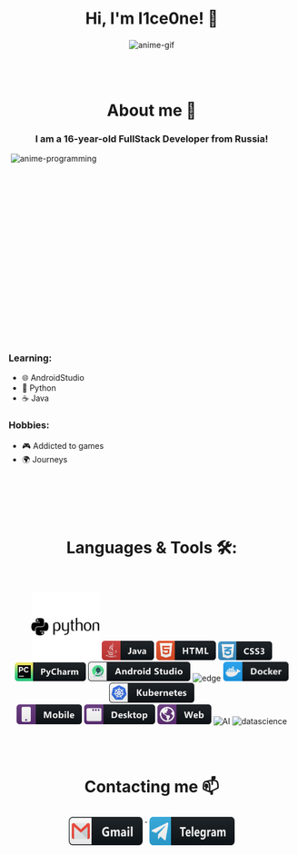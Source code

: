 <div align="center">
    <h1>Hi, I'm I1ce0ne! 👋</h1>
</div>

<div align="center">
<img height="400" width="700" alt="anime-gif" align="center" src="https://media.giphy.com/media/VUC9YdLSnKuJy/giphy.gif?cid=ecf05e47tsy244gp74vgujfxjmgfv8lfd5wa21ecgq7ld9yu&ep=v1_gifs_search&rid=giphy.gif&ct=g">
</div>

</br>
</br>
</br>

<div align="center">
    <h1>About me 💬</h1>
</div>

<div align="center">
    <h3>I am a 16-year-old FullStack Developer from Russia!</h3>
</div>

<img height="350" width="500" alt="anime-programming" align="right" src="https://media.giphy.com/media/UYzNgRSTf9X1e/giphy.gif?cid=ecf05e4797zbf8ldz8ectc9riop0r3r665y3nr9qh482dbd3&ep=v1_gifs_search&rid=giphy.gif&ct=g">

### Learning:
- 🌐 AndroidStudio
- 🐍 Python
- ☕️ Java
  
### Hobbies: 
- 🎮 Addicted to games
- 🌍 Journeys

</br>
</br>
</br>
</br>

<div align="center">
    <h1>Languages & Tools 🛠️:</h1>
</div>

</br>
<p align="center">
<img src="https://github.com/Xx-Ashutosh-xX/Xx-Ashutosh-xX/blob/master/assets/icons/python.png" alt="python" width="120" hight="50">
<img src="https://github.com/MikeCodesDotNET/ColoredBadges/blob/master/svg/dev/languages/java.svg" alt="pc" width="92.5" hight="50">
<img src="https://github.com/MikeCodesDotNET/ColoredBadges/blob/master/svg/dev/languages/html.svg" alt="html" width="105" hight="50">
<img src="https://github.com/MikeCodesDotNET/ColoredBadges/blob/master/svg/dev/languages/css3.svg" alt="html" width="95" hight="50">
</br>
<img src="https://github.com/MikeCodesDotNET/ColoredBadges/blob/master/svg/dev/tools/jetbrains_pycharm.svg" alt="pycharm" width="125" hight="50">
<img src="https://github.com/MikeCodesDotNET/ColoredBadges/blob/master/svg/dev/tools/android_studio_colour.svg" alt="pc" width="180" hight="50">
<img src="https://github.com/Xx-Ashutosh-xX/Xx-Ashutosh-xX/blob/master/assets/icons/edge.png" alt="edge" width="100" hight="50">
<img src="https://github.com/MikeCodesDotNET/ColoredBadges/blob/master/png/dev/tools/docker.png" alt="pc" width="115" hight="50">
<img src="https://github.com/MikeCodesDotNET/ColoredBadges/blob/master/png/dev/services/kubernetes%402x.png" alt="pc" width="150" hight="50">
</br>
<img src="https://github.com/MikeCodesDotNET/ColoredBadges/blob/master/png/dev/misc/mobile%402x.png" alt="pc" width="115" hight="50">
<img src="https://github.com/MikeCodesDotNET/ColoredBadges/blob/master/svg/dev/misc/desktop.svg" alt="desktop" width="125" hight="50">
<img src="https://github.com/MikeCodesDotNET/ColoredBadges/blob/master/png/dev/misc/web%402x.png" alt="pc" width="95" hight="50">
<img src="https://github.com/Xx-Ashutosh-xX/Xx-Ashutosh-xX/blob/master/assets/icons/ai.png" alt="AI" width="90" hight="50">
<img src="https://github.com/Xx-Ashutosh-xX/Xx-Ashutosh-xX/blob/master/assets/icons/datascience.png" alt="datascience" width="170" hight="50">
</p>

</br>
</br>

<div align="center">
    <h1>Contacting me 📫</h1>
</div>
<p align="center">
<a href="mailto:i1ce0nedev@gmail.com">
    <img src="https://github.com/MikeCodesDotNET/ColoredBadges/blob/master/svg/social/gmail.svg" alt="yandex" width="130" height="50" style="vertical-align:top; margin:6px 4px;">
</a>
<a href="https://t.me/ICGD1ce0ne">
    <img src="https://github.com/MikeCodesDotNET/ColoredBadges/blob/master/svg/social/telegram.svg" alt="telegram" width="150" height="50" style="vertical-align:top; margin:6px 4px;">
</a>
</p>
